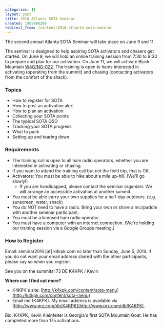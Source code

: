 ```yaml
---
categories: []
layout: post
title: 2016 Atlanta SOTA Seminar
created: 1458866200
redirect_from: /content/2016-atlanta-sota-seminar
---
```

The second annual Atlanta SOTA Seminar will take place on June 9 and 11.

The seminar is designed to help aspiring SOTA activators and chasers get started.  On June 9, we will hold an online training session from 7:30 to 9:30 to prepare and plan for our activation.  On June 11, we will activate Black Mountain [W4G/NG-022](http://k4kpk.com/content/sota-guide-w4gng-022-black-mountain).  The training is open to hams interested in activating (operating from the summit) and chasing (contacting activators from the comfort of the shack).

### Topics

* How to register for SOTA
* How to post an activation alert
* How to plan an activation
* Collecting your SOTA points
* The typical SOTA QSO
* Tracking your SOTA progress
* What to pack
* Setting up and tearing down

### Requirements

* The training call is open to all ham radio operators, whether you are interested in activating or chasing.
* If you want to attend the training call but not the field trip, that is OK.
* Activators: You must be able to hike about a mile up-hill.  (We'll go slowly!)
    * If you are handicapped, please contact the seminar organizer.  We will arrange an accessible activation at another summit.
* You must be able carry your own supplies for a half-day outdoors.  (e.g. sunscreen, water, snack)
* You do NOT need to have a radio.  Bring your own or share a mic/paddle with another seminar participant.
* You must be a licensed ham radio operator.
* You must have a computer with an internet connection.  (We're holding our training session via a Google Groups meeting.)

### How to Register

Email: seminar2016 [at] k4kpk.com no later than Sunday, June 5, 2016. If you do not want your email address shared with the other participants, please say so when you register.

See you on the summits!
73 DE K4KPK / Kevin

__Where can I find out more?__

* K4KPK's site: [http://k4kpk.com/content/sota-menu](http://k4kpk.com/content/sota-menu)
* Email me (K4KPK).  My email address is available via [http://www.qrz.com/db/K4KPK](http://www.qrz.com/db/K4KPK).

Bio: K4KPK, Kevin Kleinfelter is Georgia's first SOTA Mountain Goat.  He has completed more than 175 activations.
